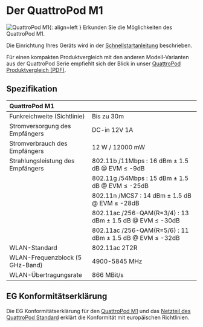 # Der QuattroPod M1 

![QuattroPod M1][1]{: align=left } Erkunden Sie die Möglichkeiten des QuattroPod M1. 

Die Einrichtung Ihres Geräts wird in der [Schnellstartanleitung](quickstart.md) beschrieben. 

Für einen kompakten Produktvergleich mit den anderen Modell-Varianten aus der QuattroPod Serie empfiehlt sich der Blick in unser [QuattroPod Produktvergleich (PDF)][3].

  [1]: /assets/img/quattropod.m1.png
  [2]: https://www.quattropod.de/m1.php
  [3]: https://download.stueber.de/doc/de/quattropod/quattropod.produktvergleich.de.pdf
  
## Spezifikation

| QuattroPod M1 | |
| :---- | :---- |
| Funkreichweite (Sichtlinie) | Bis zu 30m |
| Stromversorgung des Empfängers | DC-in 12V 1A |
| Stromverbrauch des Empfängers | 12 W / 12000 mW |
| Strahlungsleistung des Empfängers | 802.11b /11Mbps : 16 dBm ± 1.5 dB @ EVM ≤ -9dB |
|  | 802.11g /54Mbps : 15 dBm ± 1.5 dB @ EVM ≤ -25dB |
|  | 802.11n /MCS7 : 14 dBm ± 1.5 dB @ EVM ≤ -28dB |
|  | 802.11ac /256-QAM(R=3/4) : 13 dBm ± 1.5 dB @ EVM ≤ -30dB |
|  | 802.11ac /256-QAM(R=5/6) : 11 dBm ± 1.5 dB @ EVM ≤ -32dB |
| WLAN-Standard | 802.11ac 2T2R | 
| WLAN-Frequenzblock (5 GHz-Band) |  4900-5845 MHz |
| WLAN-Übertragungsrate |  866 MBit/s |

 
## EG Konformitätserklärung

Die EG Konformitätserklärung für den [QuattroPod M1][8] und das [Netzteil des QuattroPod Standard][9] erklärt die Konformität mit europäischen Richtlinien.

[8]: https://download.stueber.de/doc/de/quattropod/quattropodm1.konformitaetserklaerung.pdf

[9]: https://download.stueber.de/doc/de/quattropod/netzteil.konformitaetserklaerung.pdf

